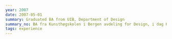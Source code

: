 ```yaml
---
year: 2007
date: 2007-05-01
summary: Graduated BA from UIB, Department of Design
summary_no: BA fra Kunsthøgskolen i Bergen avdeling for Design, i dag KMD, UiB
tags: experience
---
```

